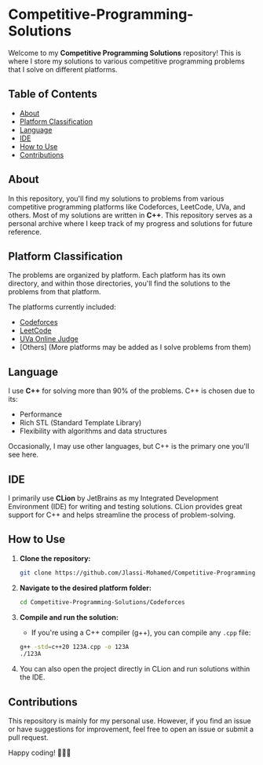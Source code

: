 # Competitive-Programming-Solutions

Welcome to my **Competitive Programming Solutions** repository! This is where I store my solutions to various competitive programming problems that I solve on different platforms.

## Table of Contents
- [About](#about)
- [Platform Classification](#platform-classification)
- [Language](#language)
- [IDE](#ide)
- [How to Use](#how-to-use)
- [Contributions](#contributions)

## About

In this repository, you'll find my solutions to problems from various competitive programming platforms like Codeforces, LeetCode, UVa, and others. Most of my solutions are written in **C++**. This repository serves as a personal archive where I keep track of my progress and solutions for future reference.

## Platform Classification

The problems are organized by platform. Each platform has its own directory, and within those directories, you'll find the solutions to the problems from that platform.

The platforms currently included:
- [Codeforces](https://codeforces.com/)
- [LeetCode](https://leetcode.com/)
- [UVa Online Judge](https://onlinejudge.org/)
- [Others] (More platforms may be added as I solve problems from them)

## Language

I use **C++** for solving more than 90% of the problems. C++ is chosen due to its:
- Performance
- Rich STL (Standard Template Library)
- Flexibility with algorithms and data structures

Occasionally, I may use other languages, but C++ is the primary one you'll see here.

## IDE

I primarily use **CLion** by JetBrains as my Integrated Development Environment (IDE) for writing and testing solutions. CLion provides great support for C++ and helps streamline the process of problem-solving.

## How to Use

1. **Clone the repository:**
    ```bash
    git clone https://github.com/Jlassi-Mohamed/Competitive-Programming-Solutions.git
    ```

2. **Navigate to the desired platform folder:**
    ```bash
    cd Competitive-Programming-Solutions/Codeforces
    ```

3. **Compile and run the solution:**
    - If you're using a C++ compiler (g++), you can compile any `.cpp` file:
    ```bash
    g++ -std=c++20 123A.cpp -o 123A
    ./123A
    ```

4. You can also open the project directly in CLion and run solutions within the IDE.

## Contributions

This repository is mainly for my personal use. However, if you find an issue or have suggestions for improvement, feel free to open an issue or submit a pull request.

Happy coding! 🚀🚀🚀
